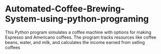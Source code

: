 # Automated-Coffee-Brewing-System-using-python-programing
This Python program simulates a coffee machine with options for making Espresso and Americano coffees. The program tracks resources like coffee beans, water, and milk, and calculates the income earned from selling coffees
